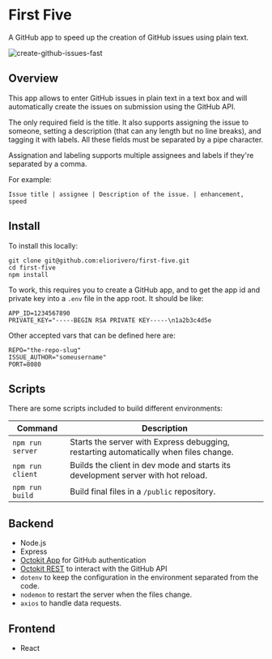 # First Five

A GitHub app to speed up the creation of GitHub issues using plain text.

![create-github-issues-fast](https://user-images.githubusercontent.com/1041600/74682306-70f7dd00-51a4-11ea-9262-298b1ddacc3e.gif)


## Overview

This app allows to enter GitHub issues in plain text in a text box and will automatically create the issues on submission using the GitHub API.

The only required field is the title. It also supports assigning the issue to someone, setting a description (that can any length but no line breaks), and tagging it with labels. All these fields must be separated by a pipe character.

Assignation and labeling supports multiple assignees and labels if they're separated by a comma.

For example:

```
Issue title | assignee | Description of the issue. | enhancement, speed
```

## Install

To install this locally:

```
git clone git@github.com:eliorivero/first-five.git
cd first-five
npm install
```

To work, this requires you to create a GitHub app, and to get the app id and private key into a `.env` file in the app root. It should be like:

```
APP_ID=1234567890
PRIVATE_KEY="-----BEGIN RSA PRIVATE KEY-----\n1a2b3c4d5e
```

Other accepted vars that can be defined here are:

```
REPO="the-repo-slug"
ISSUE_AUTHOR="someusername"
PORT=8080
```

## Scripts

There are some scripts included to build different environments:


| Command | Description |
|---------------|--------------------------------------------------|
|`npm run server`| Starts the server with Express debugging, restarting automatically when files change. |
|`npm run client`| Builds the client in dev mode and starts its development server with hot reload. |
|`npm run build`| Build final files in a `/public` repository. |


## Backend

- Node.js
- Express
- [Octokit App](https://github.com/octokit/app.js) for GitHub authentication
- [Octokit REST](https://octokit.github.io/rest.js) to interact with the GitHub API
- `dotenv` to keep the configuration in the environment separated from the code.
- `nodemon` to restart the server when the files change.
- `axios` to handle data requests.

## Frontend

- React
